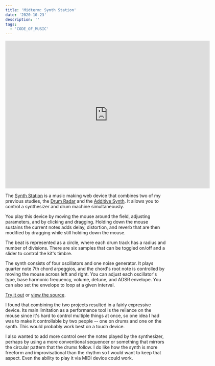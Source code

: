 ```yaml
---
title: 'Midterm: Synth Station'
date: '2020-10-23'
description: ''
tags:
  - 'CODE_OF_MUSIC'
---
```


<iframe src="https://player.vimeo.com/video/471502084" width="640" height="463" frameborder="0" allow="autoplay; fullscreen" allowfullscreen></iframe>

The [Synth Station](https://synth-station.netlify.app/) is a music making web device that combines two of my previous studies, the [Drum Radar](/code-of-music-rhythm-study) and the [Additive Synth](/code-of-music-timbre-study). It allows you to control a synthesizer and drum machine simultaneously.

You play this device by moving the mouse around the field, adjusting parameters, and by clicking and dragging. Holding down the mouse sustains the current notes adds delay, distortion, and reverb that are then modified by dragging while still holding down the mouse.

The beat is represented as a circle, where each drum track has a radius and number of divisions. There are six samples that can be toggled on/off and a slider to control the kit's timbre.

The synth consists of four oscillators and one noise generator. It plays quarter note 7th chord arpeggios, and the chord's root note is controlled by moving the mouse across left and right. You can adjust each oscillator's type, base harmonic frequency, volume, detune, and ADSR envelope. You can also set the envelope to loop at a given interval.

[Try it out](https://synth-station.netlify.app/) or [view the source](https://github.com/ejarzo/synth-station).

I found that combining the two projects resulted in a fairly expressive device. Its main limitation as a performance tool is the reliance on the mouse since it's hard to control multiple things at once, so one idea I had was to make it controllable by two people -- one on drums and one on the synth. This would probably work best on a touch device.

I also wanted to add more control over the notes played by the synthesizer, perhaps by using a more conventional sequencer or something that mirrors the circular pattern that the drums follow. I do like how the synth is more freeform and improvisational than the rhythm so I would want to keep that aspect. Even the ability to play it via MIDI device could work.
